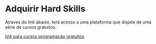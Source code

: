 # Adquirir Hard Skills 

Atraves do link abaixo, terá acesso a uma plataforma que dispõe de uma série de cursos gratuitos.



[link para cursos programação gratuitos](https://www.ev.org.br/areas-de-interesse/tecnologia-da-informacao)
